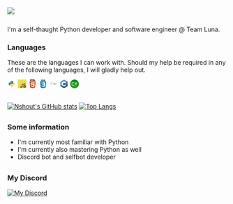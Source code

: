 <h1 align="left"><a href="https://git.io/typing-svg"><img src="https://readme-typing-svg.herokuapp.com?color=%23898EFF&lines=Hi%2C+I'm+Nshout+"></a></h1>
I'm a self-thaught Python developer and software engineer @ Team Luna.<br>

### Languages
These are the languages I can work with. Should my help be required in any of the following languages, I will gladly help out.

<code><img height="20" src="https://raw.githubusercontent.com/github/explore/80688e429a7d4ef2fca1e82350fe8e3517d3494d/topics/python/python.png"></code>
<code><img height="20" src="https://raw.githubusercontent.com/github/explore/80688e429a7d4ef2fca1e82350fe8e3517d3494d/topics/javascript/javascript.png"></code>
<code><img height="20" src="https://raw.githubusercontent.com/github/explore/80688e429a7d4ef2fca1e82350fe8e3517d3494d/topics/html/html.png"></code>
<code><img height="20" src="https://raw.githubusercontent.com/github/explore/80688e429a7d4ef2fca1e82350fe8e3517d3494d/topics/css/css.png"></code>
<code><img height="20" src="https://raw.githubusercontent.com/github/explore/80688e429a7d4ef2fca1e82350fe8e3517d3494d/topics/java/java.png"></code>
<code><img height="20" src="https://raw.githubusercontent.com/github/explore/80688e429a7d4ef2fca1e82350fe8e3517d3494d/topics/cpp/cpp.png"></code>
<code><img height="20" src="https://raw.githubusercontent.com/github/explore/80688e429a7d4ef2fca1e82350fe8e3517d3494d/topics/csharp/csharp.png"></code>


##
[![Nshout's GitHub stats](https://github-readme-stats.vercel.app/api?username=nshout&show_icons=true&theme=tokyonight)](https://github.com/anuraghazra/github-readme-stats)
[![Top Langs](https://github-readme-stats.vercel.app/api/top-langs/?username=nshout&show_icons=true&theme=tokyonight)](https://github.com/anuraghazra/github-readme-stats)
##
  
### Some information
- I'm currently most familiar with Python
- I'm currently also mastering Python as well
- Discord bot and selfbot developer

##
### My Discord
[![My Discord](https://discord.c99.nl/widget/theme-3/406907871998246924.png)](https://discord.c99.nl/)
